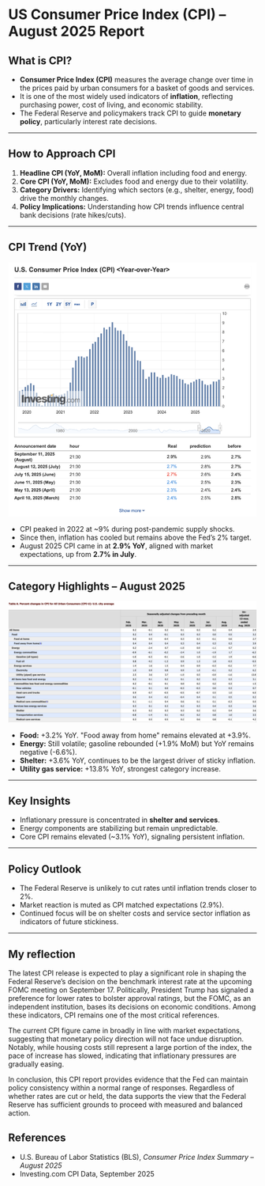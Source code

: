 # US Consumer Price Index (CPI) – August 2025 Report

## What is CPI?
- **Consumer Price Index (CPI)** measures the average change over time in the prices paid by urban consumers for a basket of goods and services.  
- It is one of the most widely used indicators of **inflation**, reflecting purchasing power, cost of living, and economic stability.  
- The Federal Reserve and policymakers track CPI to guide **monetary policy**, particularly interest rate decisions.  

---

## How to Approach CPI
1. **Headline CPI (YoY, MoM):** Overall inflation including food and energy.  
2. **Core CPI (YoY, MoM):** Excludes food and energy due to their volatility.  
3. **Category Drivers:** Identifying which sectors (e.g., shelter, energy, food) drive the monthly changes.  
4. **Policy Implications:** Understanding how CPI trends influence central bank decisions (rate hikes/cuts).  

---

## CPI Trend (YoY)
![CPI YoY](CPI_YoY.png)

- CPI peaked in 2022 at ~9% during post-pandemic supply shocks.  
- Since then, inflation has cooled but remains above the Fed’s 2% target.  
- August 2025 CPI came in at **2.9% YoY**, aligned with market expectations, up from **2.7% in July**.  

---

## Category Highlights – August 2025
![CPI Table](CPI_Table.png)

- **Food:** +3.2% YoY. "Food away from home" remains elevated at +3.9%.  
- **Energy:** Still volatile; gasoline rebounded (+1.9% MoM) but YoY remains negative (-6.6%).  
- **Shelter:** +3.6% YoY, continues to be the largest driver of sticky inflation.  
- **Utility gas service:** +13.8% YoY, strongest category increase.  

---

## Key Insights
- Inflationary pressure is concentrated in **shelter and services**.  
- Energy components are stabilizing but remain unpredictable.  
- Core CPI remains elevated (~3.1% YoY), signaling persistent inflation.  

---

## Policy Outlook
- The Federal Reserve is unlikely to cut rates until inflation trends closer to 2%.  
- Market reaction is muted as CPI matched expectations (2.9%).  
- Continued focus will be on shelter costs and service sector inflation as indicators of future stickiness.  

---

## My reflection
The latest CPI release is expected to play a significant role in shaping the Federal Reserve’s decision on the benchmark interest rate at the upcoming FOMC meeting on September 17.
Politically, President Trump has signaled a preference for lower rates to bolster approval ratings, but the FOMC, as an independent institution, bases its decisions on economic conditions. Among these indicators, CPI remains one of the most critical references.

The current CPI figure came in broadly in line with market expectations, suggesting that monetary policy direction will not face undue disruption. Notably, while housing costs still represent a large portion of the index, the pace of increase has slowed, indicating that inflationary pressures are gradually easing.

In conclusion, this CPI report provides evidence that the Fed can maintain policy consistency within a normal range of responses. Regardless of whether rates are cut or held, the data supports the view that the Federal Reserve has sufficient grounds to proceed with measured and balanced action.

## References
- U.S. Bureau of Labor Statistics (BLS), *Consumer Price Index Summary – August 2025*  
- Investing.com CPI Data, September 2025  
